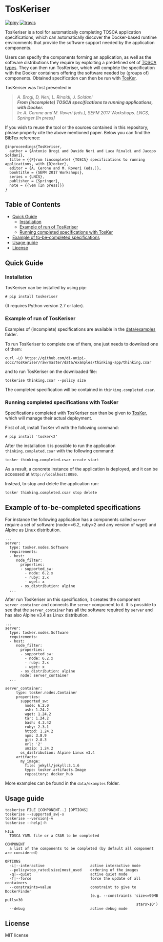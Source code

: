 # TosKeriser
[![pipy](https://img.shields.io/pypi/v/toskeriser.svg)](https://pypi.python.org/pypi/toskeriser)
[![travis](https://travis-ci.org/di-unipi-socc/TosKeriser.svg?branch=master)](https://travis-ci.org/di-unipi-socc/TosKeriser)

TosKeriser is a tool for automatically completing TOSCA application specifications, which can automatically discover the Docker-based runtime environments that provide the software support needed by the application components.

Users can specify the components forming an application, as well as the software distributions they require by exploiting a predefined set of [TOSCA types](https://di-unipi-socc.github.io/tosker-types/). They can then run TosKeriser, which will complete the specification with the Docker containers offering the software needed by (groups of) components. Obtained specification can then be run with [TosKer](https://github.com/di-unipi-socc/TosKer).

TosKeriser was first presented in
> _A. Brogi, D, Neri, L. Rinaldi, J. Soldani <br/>
> **From (incomplete) TOSCA specifications to running applications, with Docker.** <br/>
> In: A. Cerone and M. Roveri (eds.), SEFM 2017 Workshops. LNCS, Springer [In press]_

If you wish to reuse the tool or the sources contained in this repository, please properly cite the above mentioned paper. Below you can find the BibTex reference:
```
@inproceedings{TosKeriser,
  author = {Antonio Brogi and Davide Neri and Luca Rinaldi and Jacopo Soldani},
  title = {{F}rom (incomplete) {TOSCA} specifications to running applications, with {D}ocker},
  editor = {A. Cerone and M. Roveri (eds.)}, 
  booktitle = {SEFM 2017 Workshops},
  series = {LNCS}, 
  publisher = {Springer},
  note = {{\em [In press]}}
}
```

## Table of Contents
- [Quick Guide](#quick-guide)
  * [Installation](#installation)
  * [Example of run of TosKeriser](#example-of-run-of-toskeriser)
  * [Running completed specifications with TosKer](#running-completed-specifications-with-tosker)
- [Example of to-be-completed specifications](#example-of-to-be-completed-specifications)
- [Usage guide](#usage-guide)
- [License](#license)

## Quick Guide
### Installation
TosKeriser can be installed by using pip:
```
# pip install toskeriser
```
(It requires Python version 2.7 or later).

### Example of run of TosKeriser 
Examples of (incomplete) specifications are available in the [data/examples](https://github.com/di-unipi-socc/TosKeriser/tree/master/data/examples) folder.

To run TosKeriser to complete one of them, one just needs to download one of them:
```
curl -LO https://github.com/di-unipi-socc/TosKeriser/raw/master/data/examples/thinking-app/thinking.csar
```
and to run TosKeriser on the downloaded file:
```
toskerise thinking.csar --policy size
```
The completed specification will be contained in `thinking.completed.csar`.

### Running completed specifications with TosKer
Specifications completed with TosKeriser can than be given to [TosKer](https://github.com/di-unipi-socc/TosKer), which will manage their actual deployment.

First of all, install TosKer v1 with the following command:
```
# pip install 'tosker<2'
```

After the installation it is possible to run the application `thinking.completed.csar` with the following command:
```
tosker thinking.completed.csar create start
```
As a result, a concrete instance of the application is deployed, and it can be accessed at `http://localhost:8080`.

Instead, to stop and delete the application run:
```
tosker thinking.completed.csar stop delete
```

## Example of to-be-completed specifications
For instance the following application has a components called `server` require a set of software (node>=6.2, ruby>2 and any version of wget) and Alpine as Linux distribution.
```
...
server:
  type: tosker.nodes.Software
  requirements:
  - host:
     node_filter:
       properties:
       - supported_sw:
         - node: 6.2.x
         - ruby: 2.x
         - wget: x
       - os_distribution: alpine
  ...
```

After run TosKeriser on this specification, it creates the component `server_container` and connects the `server` component to it. It is possible to see that the `server_container` has all the software required by `server` and has also Alpine v3.4 as Linux distribution.

```
...
server:
  type: tosker.nodes.Software
  requirements:
  - host:
     node_filter:
       properties:
       - supported_sw:
         - node: 6.2.x
         - ruby: 2.x
         - wget: x
       - os_distribution: alpine
       node: server_container
  ...

server_container:
     type: tosker.nodes.Container
     properties:
       supported_sw:
         node: 6.2.0
         ash: 1.24.2
         wget: 1.24.2
         tar: 1.24.2
         bash: 4.3.42
         ruby: 2.3.1
         httpd: 1.24.2
         npm: 3.8.9
         git: 2.8.3
         erl: '2'
         unzip: 1.24.2
       os_distribution: Alpine Linux v3.4
     artifacts:
       my_image:
         file: jekyll/jekyll:3.1.6
         type: tosker.artifacts.Image
         repository: docker_hub
```

More examples can be found in the `data/examples` folder.

## Usage guide
```
toskerise FILE [COMPONENT..] [OPTIONS]
toskerise --supported_sw|-s
toskerise --version|-v
toskerise --help|-h

FILE
  TOSCA YAML file or a CSAR to be completed

COMPONENT
  a list of the components to be completed (by default all component are considered)

OPTIONS
  -i|--interactive                     active interactive mode
  --policy=top_rated|size|most_used    ordering of the images
  -q|--quiet                           active quiet mode
  -f|--force                           force the update of all containers
  --constraints=value                  constraint to give to DockerFinder
                                       (e.g. --constraints 'size<=99MB pulls>30
                                                            stars>10')
  --debug                              active debug mode
```

## License

MIT license
